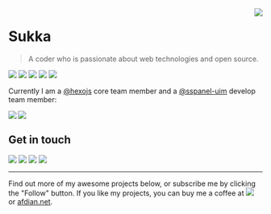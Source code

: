 <a href="#">
<img align="right" src="https://github-readme-stats.mrdulin.vercel.app/api?username=sukkaw&show_icons=true&hide_border=true&icon_color=586069&title_color=a0a9af">
</a>

# Sukka

> A coder who is passionate about web technologies and open source.

![](https://img.shields.io/badge/-JavaScript-e5cd0c?style=flat-square&logo=JavaScript&labelColor=f7df1e&logoColor=000) ![](https://img.shields.io/badge/-CSS3-1572b6?style=flat-square&logo=CSS3&labelColor=1572b6) ![](https://img.shields.io/badge/-Stylus-333?style=flat-square&logo=Stylus&logoColor=fff) ![](https://img.shields.io/badge/-HTML5-e34f26?style=flat-square&logo=HTML5&logoColor=fff) ![](https://img.shields.io/badge/-Node.js-339933?style=flat-square&logo=Node.js&logoColor=fff)

Currently I am a [@hexojs](https://github.com/hexojs) core team member and a [@sspanel-uim](https://github.com/sspanel-uim) develop team member:

<a href="https://github.com/hexojs/hexo">
  <img align="left" src="https://readme-stats-cfgj2cxdy.vercel.app/api/pin/?username=hexojs&repo=hexo&show_owner=true" />
</a>

<a href="#"><img align="center" src="https://via.placeholder.com/600x1.png/fff/fff"></a>

## Get in touch

[![](https://img.shields.io/badge/-@isukkaw-1ca0f1?style=flat-square&labelColor=1ca0f1&logo=twitter&logoColor=white)](https://twitter.com/isukkaw) [![](https://img.shields.io/badge/-https://blog.skk.moe-0e83cd?style=flat-square&logo=Blogger&logoColor=fff)](https://blog.skk.moe) [![](https://img.shields.io/badge/-t.me/sukkachannel-3db6f1?style=flat-square&logo=Telegram&logoColor=2ca5e0)](https://t.me/s/sukkachannel) [![](https://img.shields.io/badge/-github@skk.moe-911318?style=flat-square&logo=Mail.RU&logoColor=white&labelColor=c14438)](mailto:github_at_skk.moe)

----

Find out more of my awesome projects below, or subscribe me by clicking the "Follow" button. If you like my projects, you can buy me a coffee at [![](https://img.shields.io/badge/-patreon-f96854?style=flat-square&logo=patreon&logoColor=white)](https://www.patreon.com/sukkaw) or [afdian.net](https://afdian.net/@sukka).
